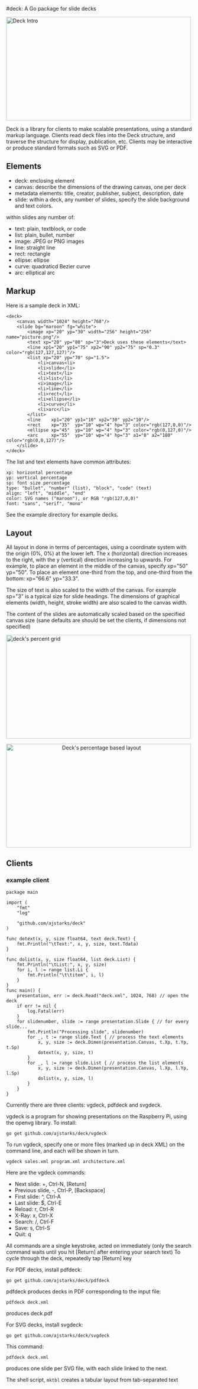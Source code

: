 #deck: A Go package for slide decks

<a href="http://www.flickr.com/photos/ajstarks/9592115613/" title="Deck Intro by ajstarks, on Flickr"><img src="http://farm8.staticflickr.com/7410/9592115613_5d23402703.jpg" width="500" height="281" alt="Deck Intro"></a>

Deck is a library for clients to make scalable presentations, using a standard markup language.
Clients read deck files into the Deck structure, and traverse the structure for display, publication, etc.
Clients may be interactive or produce standard formats such as SVG or PDF.

## Elements ##

* deck: enclosing element 
* canvas: describe the dimensions of the drawing canvas, one per deck
* metadata elements: title, creator, publisher, subject, description, date
* slide: within a deck, any number of slides, specify the slide background and text colors.

within slides any number of:
* text: plain, textblock, or code
* list: plain, bullet, number
* image: JPEG or PNG images
* line: straight line
* rect: rectangle
* ellipse: ellipse
* curve: quadraticd Bezier curve
* arc: elliptical arc

## Markup ##

Here is a sample deck in XML:

	<deck>
		<canvas width="1024" height="768"/>
		<slide bg="maroon" fg="white">
			<image xp="20" yp="30" width="256" height="256" name="picture.png"/>
			<text xp="20" yp="80" sp="3">Deck uses these elements</text>
			<line xp1="20" yp1="75" xp2="90" yp2="75" sp="0.3" color="rgb(127,127,127)"/>
			<list xp="20" yp="70" sp="1.5">
				<li>canvas<li>
				<li>slide</li>
				<li>text</li>
				<li>list</li>
				<i>image</li>
				<li>line</li>
				<li>rect</li>
				<li>ellipse</li>
				<li>curve</li>
				<li>arc</li>
			</list>
			<line    xp1="20" yp1="10" xp2="30" yp2="10"/>
			<rect    xp="35"  yp="10" wp="4" hp="3" color="rgb(127,0,0)"/>
			<ellipse xp="45"  yp="10" wp="4" hp="3" color="rgb(0,127,0)"/>
			<arc     xp="55"  yp="10" wp="4" hp="3" a1="0" a2="180" color="rgb(0,0,127)"/>
		</slide>
	</deck>


The list and text elements have common attributes:

	xp: horizontal percentage
	yp: vertical percentage
	sp: font size percentage
	type: "bullet", "number" (list), "block", "code" (text)
	align: "left", "middle", "end"
	color: SVG names ("maroon"), or RGB "rgb(127,0,0)"
	font: "sans", "serif", "mono"

See the example directory for example decks.
	
## Layout ##

All layout in done in terms of percentages, using a coordinate system with the origin (0%, 0%) at the lower left.
The x (horizontal) direction increases to the right, with the y (vertical) direction increasing to upwards.
For example, to place an element in the middle of the canvas, specify xp="50" yp="50". To place an element
one-third from the top, and one-third from the bottom: xp="66.6" yp="33.3".

The size of text is also scaled to the width of the canvas. For example sp="3" is a typical size for slide headings.
The dimensions of graphical elements (width, height, stroke width) are also scaled to the canvas width.

The content of the slides are automatically scaled based on the specified canvas size 
(sane defaults are should be set the clients, if dimensions not specified)

<a href="http://www.flickr.com/photos/ajstarks/9469642769/" title="deck's percent grid by ajstarks, on Flickr"><img src="http://farm8.staticflickr.com/7449/9469642769_c2dc83afac.jpg" width="500" height="281" alt="deck's percent grid"></a>

<a align="center" href="http://www.flickr.com/photos/ajstarks/9409916329/" title="Deck's percentage based layout by ajstarks, on Flickr"><img src="http://farm4.staticflickr.com/3818/9409916329_6b8e134f16.jpg" width="500" height="281" alt="Deck's percentage based layout"></a>

## Clients ##

### example client ###


	package main
	
	import (
		"fmt"
		"log"
	
		"github.com/ajstarks/deck"
	)
	
	func dotext(x, y, size float64, text deck.Text) {
		fmt.Println("\tText:", x, y, size, text.Tdata)
	}
	
	func dolist(x, y, size float64, list deck.List) {
		fmt.Println("\tList:", x, y, size)
		for i, l := range list.Li {
			fmt.Println("\t\titem", i, l)
		}
	}
	func main() {
		presentation, err := deck.Read("deck.xml", 1024, 768) // open the deck
		if err != nil {
			log.Fatal(err)
		}
		for slidenumber, slide := range presentation.Slide { // for every slide...
			fmt.Println("Processing slide", slidenumber)
			for _, t := range slide.Text { // process the text elements
				x, y, size := deck.Dimen(presentation.Canvas, t.Xp, t.Yp, t.Sp)
				dotext(x, y, size, t)
			}
			for _, l := range slide.List { // process the list elements
				x, y, size := deck.Dimen(presentation.Canvas, l.Xp, l.Yp, l.Sp)
				dolist(x, y, size, l)
			}
		}
	}

Currently there are three clients: vgdeck, pdfdeck and svgdeck.

vgdeck is a program for showing presentations on the Raspberry Pi, using the openvg library.
To install:

	go get github.com/ajstarks/deck/vgdeck

To run vgdeck, specify one or more files (marked up in deck XML) on the command line, and each will be shown in turn.

	vgdeck sales.xml program.xml architecture.xml

Here are the vgdeck commands:

*  Next slide: +, Ctrl-N, [Return]
*  Previous slide, -, Ctrl-P, [Backspace]
*  First slide: ^, Ctrl-A
*  Last slide: $, Ctrl-E
*  Reload: r, Ctrl-R
*  X-Ray: x, Ctrl-X
*  Search: /, Ctrl-F
*  Save: s, Ctrl-S
*  Quit: q

All commands are a single keystroke, acted on immediately
(only the search command waits until you hit [Return] after entering your search text)
To cycle through the deck, repeatedly tap [Return] key

For PDF decks, install pdfdeck:

	go get github.com/ajstarks/deck/pdfdeck

pdfdeck produces decks in PDF corresponding to the input file:

	pdfdeck deck.xml

produces deck.pdf

For SVG decks, install svgdeck:

	go get github.com/ajstarks/deck/svgdeck

This command:

	pdfdeck deck.xml

produces one slide per SVG file, with each slide linked to the next.

The shell script, `mktbl` creates a tabular layout from tab-separated text
